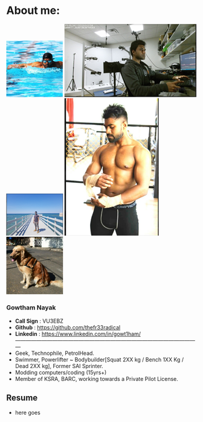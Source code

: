 
# About me:

<div class="column">
  <div class="column">
    <img src="https://github.com/thefr33radical/thefr33radical.github.io/blob/master/docs/images/swim.bmp" width="150" title="Gowtham nayak">
    <img src="https://github.com/thefr33radical/thefr33radical.github.io/blob/master/docs/images/vr_labs_gowtham.png" width="350" title="Gowtham nayak">
    
  </div>
  <div class="row">
   <img src="https://github.com/thefr33radical/thefr33radical.github.io/blob/master/docs/images/github_gowtham.png" width="150" title="Gowtham nayak">
    <img src="https://github.com/thefr33radical/thefr33radical.github.io/blob/master/docs/images/github_gowtham3.png" width="250" title="Gowtham nayak">
    <img src="https://github.com/thefr33radical/thefr33radical.github.io/blob/master/docs/images/sw_github.png" width="150" title="Gowtham nayak">
    </div>
  
  


### Gowtham Nayak
* **Call Sign** : VU3EBZ
* **Github** : https://github.com/thefr33radical
* **Linkedin** : https://www.linkedin.com/in/gowt1ham/
———————————————————————————————————
* Geek, Technophile, PetrolHead.
* Swimmer, Powerlifter ~ Bodybuilder[Squat 2XX kg / Bench 1XX Kg / Dead 2XX kg], Former SAI Sprinter.
* Modding computers/coding (15yrs+)
* Member of KSRA, BARC, working towards a Private Pilot License.

## Resume

* here goes
